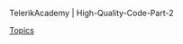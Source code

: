 TelerikAcademy | High-Quality-Code-Part-2

[Topics](https://github.com/TelerikAcademy/High-Quality-Code-Part-2/tree/master/Topics)
